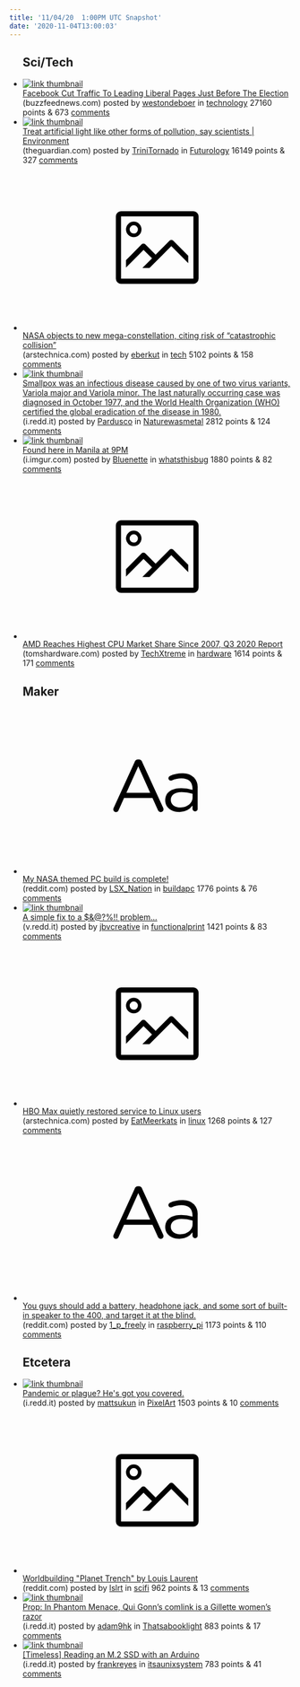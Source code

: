 ```yaml
---
title: '11/04/20  1:00PM UTC Snapshot'
date: '2020-11-04T13:00:03'
---
```

<ul>
<h2>Sci/Tech</h2>

<li><a href='https://www.buzzfeednews.com/article/craigsilverman/facebook-cut-traffic-liberal-pages-before-election'><img src='https://a.thumbs.redditmedia.com/LCuPtw-HHxrB_-7uHlgt9sQFbQnsZDzoJx7Iwnn3pf8.jpg' alt='link thumbnail'></a><div><div class='linkTitle'><a href='https://www.buzzfeednews.com/article/craigsilverman/facebook-cut-traffic-liberal-pages-before-election'>Facebook Cut Traffic To Leading Liberal Pages Just Before The Election</a></div>(buzzfeednews.com) posted by <a href='https://www.reddit.com/user/westondeboer'>westondeboer</a> in <a href='https://www.reddit.com/r/technology'>technology</a> 27160 points & 673 <a href='https://www.reddit.com/r/technology/comments/jnj58m/facebook_cut_traffic_to_leading_liberal_pages/'>comments</a></div></li>

<li><a href='https://www.theguardian.com/environment/2020/nov/02/treat-artificial-light-form-pollution-environment'><img src='https://a.thumbs.redditmedia.com/Xx1IV9T_DrYEavGsOOTV41rDUf9YMeekD5Auw8dv6h4.jpg' alt='link thumbnail'></a><div><div class='linkTitle'><a href='https://www.theguardian.com/environment/2020/nov/02/treat-artificial-light-form-pollution-environment'>Treat artificial light like other forms of pollution, say scientists | Environment</a></div>(theguardian.com) posted by <a href='https://www.reddit.com/user/TriniTornado'>TriniTornado</a> in <a href='https://www.reddit.com/r/Futurology'>Futurology</a> 16149 points & 327 <a href='https://www.reddit.com/r/Futurology/comments/jni22c/treat_artificial_light_like_other_forms_of/'>comments</a></div></li>

<li><a href='https://arstechnica.com/science/2020/11/nasa-objects-to-new-megaconstellation-citing-risk-of-catastrophic-collison/'><svg version='1.1' viewBox='-34 -14 104 64' preserveAspectRatio='xMidYMid meet' xmlns='http://www.w3.org/2000/svg' xmlns:xlink='http://www.w3.org/1999/xlink'>
    <title>link thumbnail</title>
    <path d='M32,4H4A2,2,0,0,0,2,6V30a2,2,0,0,0,2,2H32a2,2,0,0,0,2-2V6A2,2,0,0,0,32,4ZM4,30V6H32V30Z'></path>
    <path d='M8.92,14a3,3,0,1,0-3-3A3,3,0,0,0,8.92,14Zm0-4.6A1.6,1.6,0,1,1,7.33,11,1.6,1.6,0,0,1,8.92,9.41Z'></path>
    <path d='M22.78,15.37l-5.4,5.4-4-4a1,1,0,0,0-1.41,0L5.92,22.9v2.83l6.79-6.79L16,22.18l-3.75,3.75H15l8.45-8.45L30,24V21.18l-5.81-5.81A1,1,0,0,0,22.78,15.37Z'></path>
    </svg></a><div><div class='linkTitle'><a href='https://arstechnica.com/science/2020/11/nasa-objects-to-new-megaconstellation-citing-risk-of-catastrophic-collison/'>NASA objects to new mega-constellation, citing risk of “catastrophic collision”</a></div>(arstechnica.com) posted by <a href='https://www.reddit.com/user/eberkut'>eberkut</a> in <a href='https://www.reddit.com/r/tech'>tech</a> 5102 points & 158 <a href='https://www.reddit.com/r/tech/comments/jnko5v/nasa_objects_to_new_megaconstellation_citing_risk/'>comments</a></div></li>

<li><a href='https://i.redd.it/fuadwcsplyw51.jpg'><img src='https://b.thumbs.redditmedia.com/Y91RYY1VYkEk3a4T18CFss0YFYA52QfHFRkB8hdz_zM.jpg' alt='link thumbnail'></a><div><div class='linkTitle'><a href='https://i.redd.it/fuadwcsplyw51.jpg'>Smallpox was an infectious disease caused by one of two virus variants, Variola major and Variola minor. The last naturally occurring case was diagnosed in October 1977, and the World Health Organization (WHO) certified the global eradication of the disease in 1980.</a></div>(i.redd.it) posted by <a href='https://www.reddit.com/user/Pardusco'>Pardusco</a> in <a href='https://www.reddit.com/r/Naturewasmetal'>Naturewasmetal</a> 2812 points & 124 <a href='https://www.reddit.com/r/Naturewasmetal/comments/jnmy20/smallpox_was_an_infectious_disease_caused_by_one/'>comments</a></div></li>

<li><a href='https://i.imgur.com/F1PV9AB.jpg'><img src='https://b.thumbs.redditmedia.com/rLA8QVZAR2btz4id3Nepp3TgYDPWkKpSVJyZ79lH6Bg.jpg' alt='link thumbnail'></a><div><div class='linkTitle'><a href='https://i.imgur.com/F1PV9AB.jpg'>Found here in Manila at 9PM</a></div>(i.imgur.com) posted by <a href='https://www.reddit.com/user/Bluenette'>Bluenette</a> in <a href='https://www.reddit.com/r/whatsthisbug'>whatsthisbug</a> 1880 points & 82 <a href='https://www.reddit.com/r/whatsthisbug/comments/jnajxd/found_here_in_manila_at_9pm/'>comments</a></div></li>

<li><a href='https://www.tomshardware.com/news/amd-vs-intel-highest-cpu-share-since-2007-q3-2020-market-share-report'><svg version='1.1' viewBox='-34 -14 104 64' preserveAspectRatio='xMidYMid meet' xmlns='http://www.w3.org/2000/svg' xmlns:xlink='http://www.w3.org/1999/xlink'>
    <title>link thumbnail</title>
    <path d='M32,4H4A2,2,0,0,0,2,6V30a2,2,0,0,0,2,2H32a2,2,0,0,0,2-2V6A2,2,0,0,0,32,4ZM4,30V6H32V30Z'></path>
    <path d='M8.92,14a3,3,0,1,0-3-3A3,3,0,0,0,8.92,14Zm0-4.6A1.6,1.6,0,1,1,7.33,11,1.6,1.6,0,0,1,8.92,9.41Z'></path>
    <path d='M22.78,15.37l-5.4,5.4-4-4a1,1,0,0,0-1.41,0L5.92,22.9v2.83l6.79-6.79L16,22.18l-3.75,3.75H15l8.45-8.45L30,24V21.18l-5.81-5.81A1,1,0,0,0,22.78,15.37Z'></path>
    </svg></a><div><div class='linkTitle'><a href='https://www.tomshardware.com/news/amd-vs-intel-highest-cpu-share-since-2007-q3-2020-market-share-report'>AMD Reaches Highest CPU Market Share Since 2007, Q3 2020 Report</a></div>(tomshardware.com) posted by <a href='https://www.reddit.com/user/TechXtreme'>TechXtreme</a> in <a href='https://www.reddit.com/r/hardware'>hardware</a> 1614 points & 171 <a href='https://www.reddit.com/r/hardware/comments/jnewed/amd_reaches_highest_cpu_market_share_since_2007/'>comments</a></div></li>

<h2>Maker</h2>

<li><a href='https://www.reddit.com/r/buildapc/comments/jnpxwv/my_nasa_themed_pc_build_is_complete/'><svg version='1.1' viewBox='-34 -12 104 64' preserveAspectRatio='xMidYMid slice' xmlns='http://www.w3.org/2000/svg' xmlns:xlink='http://www.w3.org/1999/xlink'>
    <title>text link thumbnail</title>
    <path d='M12.19,8.84a1.45,1.45,0,0,0-1.4-1h-.12a1.46,1.46,0,0,0-1.42,1L1.14,26.56a1.29,1.29,0,0,0-.14.59,1,1,0,0,0,1,1,1.12,1.12,0,0,0,1.08-.77l2.08-4.65h11l2.08,4.59a1.24,1.24,0,0,0,1.12.83,1.08,1.08,0,0,0,1.08-1.08,1.64,1.64,0,0,0-.14-.57ZM6.08,20.71l4.59-10.22,4.6,10.22Z'>
    </path>
    <path d='M32.24,14.78A6.35,6.35,0,0,0,27.6,13.2a11.36,11.36,0,0,0-4.7,1,1,1,0,0,0-.58.89,1,1,0,0,0,.94.92,1.23,1.23,0,0,0,.39-.08,8.87,8.87,0,0,1,3.72-.81c2.7,0,4.28,1.33,4.28,3.92v.5a15.29,15.29,0,0,0-4.42-.61c-3.64,0-6.14,1.61-6.14,4.64v.05c0,2.95,2.7,4.48,5.37,4.48a6.29,6.29,0,0,0,5.19-2.48V26.9a1,1,0,0,0,1,1,1,1,0,0,0,1-1.06V19A5.71,5.71,0,0,0,32.24,14.78Zm-.56,7.7c0,2.28-2.17,3.89-4.81,3.89-1.94,0-3.61-1.06-3.61-2.86v-.06c0-1.8,1.5-3,4.2-3a15.2,15.2,0,0,1,4.22.61Z'>
    </path>
    </svg></a><div><div class='linkTitle'><a href='https://www.reddit.com/r/buildapc/comments/jnpxwv/my_nasa_themed_pc_build_is_complete/'>My NASA themed PC build is complete!</a></div>(reddit.com) posted by <a href='https://www.reddit.com/user/LSX_Nation'>LSX_Nation</a> in <a href='https://www.reddit.com/r/buildapc'>buildapc</a> 1776 points & 76 <a href='https://www.reddit.com/r/buildapc/comments/jnpxwv/my_nasa_themed_pc_build_is_complete/'>comments</a></div></li>

<li><a href='https://v.redd.it/9afgyg4oi3x51'><img src='https://b.thumbs.redditmedia.com/bgjw3UnLafz7CK5IMmFCG42-wDR9JXZlTbd0xgt7l9E.jpg' alt='link thumbnail'></a><div><div class='linkTitle'><a href='https://v.redd.it/9afgyg4oi3x51'>A simple fix to a $&amp;@?%!! problem...</a></div>(v.redd.it) posted by <a href='https://www.reddit.com/user/jbvcreative'>jbvcreative</a> in <a href='https://www.reddit.com/r/functionalprint'>functionalprint</a> 1421 points & 83 <a href='https://www.reddit.com/r/functionalprint/comments/jnjohp/a_simple_fix_to_a_problem/'>comments</a></div></li>

<li><a href='https://arstechnica.com/gadgets/2020/11/hbo-max-quietly-restored-service-to-linux-users/'><svg version='1.1' viewBox='-34 -14 104 64' preserveAspectRatio='xMidYMid meet' xmlns='http://www.w3.org/2000/svg' xmlns:xlink='http://www.w3.org/1999/xlink'>
    <title>link thumbnail</title>
    <path d='M32,4H4A2,2,0,0,0,2,6V30a2,2,0,0,0,2,2H32a2,2,0,0,0,2-2V6A2,2,0,0,0,32,4ZM4,30V6H32V30Z'></path>
    <path d='M8.92,14a3,3,0,1,0-3-3A3,3,0,0,0,8.92,14Zm0-4.6A1.6,1.6,0,1,1,7.33,11,1.6,1.6,0,0,1,8.92,9.41Z'></path>
    <path d='M22.78,15.37l-5.4,5.4-4-4a1,1,0,0,0-1.41,0L5.92,22.9v2.83l6.79-6.79L16,22.18l-3.75,3.75H15l8.45-8.45L30,24V21.18l-5.81-5.81A1,1,0,0,0,22.78,15.37Z'></path>
    </svg></a><div><div class='linkTitle'><a href='https://arstechnica.com/gadgets/2020/11/hbo-max-quietly-restored-service-to-linux-users/'>HBO Max quietly restored service to Linux users</a></div>(arstechnica.com) posted by <a href='https://www.reddit.com/user/EatMeerkats'>EatMeerkats</a> in <a href='https://www.reddit.com/r/linux'>linux</a> 1268 points & 127 <a href='https://www.reddit.com/r/linux/comments/jnkbuq/hbo_max_quietly_restored_service_to_linux_users/'>comments</a></div></li>

<li><a href='https://www.reddit.com/r/raspberry_pi/comments/jndy5w/you_guys_should_add_a_battery_headphone_jack_and/'><svg version='1.1' viewBox='-34 -12 104 64' preserveAspectRatio='xMidYMid slice' xmlns='http://www.w3.org/2000/svg' xmlns:xlink='http://www.w3.org/1999/xlink'>
    <title>text link thumbnail</title>
    <path d='M12.19,8.84a1.45,1.45,0,0,0-1.4-1h-.12a1.46,1.46,0,0,0-1.42,1L1.14,26.56a1.29,1.29,0,0,0-.14.59,1,1,0,0,0,1,1,1.12,1.12,0,0,0,1.08-.77l2.08-4.65h11l2.08,4.59a1.24,1.24,0,0,0,1.12.83,1.08,1.08,0,0,0,1.08-1.08,1.64,1.64,0,0,0-.14-.57ZM6.08,20.71l4.59-10.22,4.6,10.22Z'>
    </path>
    <path d='M32.24,14.78A6.35,6.35,0,0,0,27.6,13.2a11.36,11.36,0,0,0-4.7,1,1,1,0,0,0-.58.89,1,1,0,0,0,.94.92,1.23,1.23,0,0,0,.39-.08,8.87,8.87,0,0,1,3.72-.81c2.7,0,4.28,1.33,4.28,3.92v.5a15.29,15.29,0,0,0-4.42-.61c-3.64,0-6.14,1.61-6.14,4.64v.05c0,2.95,2.7,4.48,5.37,4.48a6.29,6.29,0,0,0,5.19-2.48V26.9a1,1,0,0,0,1,1,1,1,0,0,0,1-1.06V19A5.71,5.71,0,0,0,32.24,14.78Zm-.56,7.7c0,2.28-2.17,3.89-4.81,3.89-1.94,0-3.61-1.06-3.61-2.86v-.06c0-1.8,1.5-3,4.2-3a15.2,15.2,0,0,1,4.22.61Z'>
    </path>
    </svg></a><div><div class='linkTitle'><a href='https://www.reddit.com/r/raspberry_pi/comments/jndy5w/you_guys_should_add_a_battery_headphone_jack_and/'>You guys should add a battery, headphone jack, and some sort of built-in speaker to the 400, and target it at the blind.</a></div>(reddit.com) posted by <a href='https://www.reddit.com/user/1_p_freely'>1_p_freely</a> in <a href='https://www.reddit.com/r/raspberry_pi'>raspberry_pi</a> 1173 points & 110 <a href='https://www.reddit.com/r/raspberry_pi/comments/jndy5w/you_guys_should_add_a_battery_headphone_jack_and/'>comments</a></div></li>

<h2>Etcetera</h2>

<li><a href='https://i.redd.it/c3mr8fr6x4x51.png'><img src='https://b.thumbs.redditmedia.com/wfCIs_t47lkzpuK4W82m91IU4rJqg7J_teGvZUbOlIQ.jpg' alt='link thumbnail'></a><div><div class='linkTitle'><a href='https://i.redd.it/c3mr8fr6x4x51.png'>Pandemic or plague? He's got you covered.</a></div>(i.redd.it) posted by <a href='https://www.reddit.com/user/mattsukun'>mattsukun</a> in <a href='https://www.reddit.com/r/PixelArt'>PixelArt</a> 1503 points & 10 <a href='https://www.reddit.com/r/PixelArt/comments/jnogzu/pandemic_or_plague_hes_got_you_covered/'>comments</a></div></li>

<li><a href='https://www.reddit.com/gallery/jnczr2'><svg version='1.1' viewBox='-34 -14 104 64' preserveAspectRatio='xMidYMid meet' xmlns='http://www.w3.org/2000/svg' xmlns:xlink='http://www.w3.org/1999/xlink'>
    <title>link thumbnail</title>
    <path d='M32,4H4A2,2,0,0,0,2,6V30a2,2,0,0,0,2,2H32a2,2,0,0,0,2-2V6A2,2,0,0,0,32,4ZM4,30V6H32V30Z'></path>
    <path d='M8.92,14a3,3,0,1,0-3-3A3,3,0,0,0,8.92,14Zm0-4.6A1.6,1.6,0,1,1,7.33,11,1.6,1.6,0,0,1,8.92,9.41Z'></path>
    <path d='M22.78,15.37l-5.4,5.4-4-4a1,1,0,0,0-1.41,0L5.92,22.9v2.83l6.79-6.79L16,22.18l-3.75,3.75H15l8.45-8.45L30,24V21.18l-5.81-5.81A1,1,0,0,0,22.78,15.37Z'></path>
    </svg></a><div><div class='linkTitle'><a href='https://www.reddit.com/gallery/jnczr2'>Worldbuilding "Planet Trench" by Louis Laurent</a></div>(reddit.com) posted by <a href='https://www.reddit.com/user/lslrt'>lslrt</a> in <a href='https://www.reddit.com/r/scifi'>scifi</a> 962 points & 13 <a href='https://www.reddit.com/r/scifi/comments/jnczr2/worldbuilding_planet_trench_by_louis_laurent/'>comments</a></div></li>

<li><a href='https://i.redd.it/fhu0sby8ckp01.jpg'><img src='https://a.thumbs.redditmedia.com/AH7Sijc3JR824Ya6Lt5LxCn__xQQ1r7XScLQ7LTLtU4.jpg' alt='link thumbnail'></a><div><div class='linkTitle'><a href='https://i.redd.it/fhu0sby8ckp01.jpg'>Prop: In Phantom Menace, Qui Gonn’s comlink is a Gillette women’s razor</a></div>(i.redd.it) posted by <a href='https://www.reddit.com/user/adam9hk'>adam9hk</a> in <a href='https://www.reddit.com/r/Thatsabooklight'>Thatsabooklight</a> 883 points & 17 <a href='https://www.reddit.com/r/Thatsabooklight/comments/jnj84y/prop_in_phantom_menace_qui_gonns_comlink_is_a/'>comments</a></div></li>

<li><a href='https://i.redd.it/xyuz1ptzq2x51.jpg'><img src='https://a.thumbs.redditmedia.com/GyE6cGNYJhJBO0obc3aEFqdcWQEWAsJGa__KiyVwsW0.jpg' alt='link thumbnail'></a><div><div class='linkTitle'><a href='https://i.redd.it/xyuz1ptzq2x51.jpg'>[Timeless] Reading an M.2 SSD with an Arduino</a></div>(i.redd.it) posted by <a href='https://www.reddit.com/user/frankreyes'>frankreyes</a> in <a href='https://www.reddit.com/r/itsaunixsystem'>itsaunixsystem</a> 783 points & 41 <a href='https://www.reddit.com/r/itsaunixsystem/comments/jngqfx/timeless_reading_an_m2_ssd_with_an_arduino/'>comments</a></div></li>

</ul>
